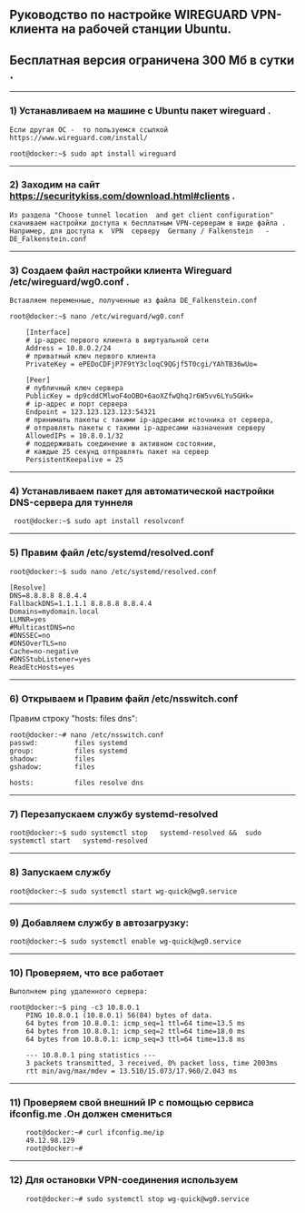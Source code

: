 ## Руководство по настройке  WIREGUARD VPN-клиента на рабочей станции  Ubuntu.
## Бесплатная версия ограничена 300 Мб в сутки .

---
### 1) Устанавливаем на машине с Ubuntu  пакет wireguard .
    Если другая ОС -  то пользуемся ссылкой https://www.wireguard.com/install/

    root@docker:~$ sudo apt install wireguard

---
### 2) Заходим на сайт https://securitykiss.com/download.html#clients .
    Из раздела "Choose tunnel location  and get client configuration"
    скачиваем настройки доступа к бесплатным VPN-серверам в виде файла .
    Например, для доступа к  VPN  серверу  Germany / Falkenstein   -  DE_Falkenstein.conf

---
### 3) Создаем файл настройки клиента Wireguard  /etc/wireguard/wg0.conf .
    Вставляем переменные, полученные из файла DE_Falkenstein.conf

    root@docker:~$ nano /etc/wireguard/wg0.conf

        [Interface]
        # ip-адрес первого клиента в виртуальной сети
        Address = 10.8.0.2/24
        # приватный ключ первого клиента
        PrivateKey = ePEDoCDFjP7F9tY3cloqC9QGjf5T0cgi/YAhTB36wUo=

        [Peer]
        # публичный ключ сервера
        PublicKey = dp9cddCMlwoF4oOBO+6aoXZfwQhqJr6W5vv6LYu5GHk=
        # ip-адрес и порт сервера
        Endpoint = 123.123.123.123:54321
        # принимать пакеты с такими ip-адресами источника от сервера,
        # отправлять пакеты с такими ip-адресами назначения серверу
        AllowedIPs = 10.8.0.1/32
        # поддерживать соединение в активном состоянии,
        # каждые 25 секунд отправлять пакет на сервер
        PersistentKeepalive = 25

---
### 4)  Устанавливаем пакет для автоматической настройки DNS-сервера для туннеля

     root@docker:~$ sudo apt install resolvconf
---
### 5)  Правим файл  /etc/systemd/resolved.conf
    root@docker:~$ sudo nano /etc/systemd/resolved.conf

    [Resolve]
    DNS=8.8.8.8 8.8.4.4
    FallbackDNS=1.1.1.1 8.8.8.8 8.8.4.4
    Domains=mydomain.local
    LLMNR=yes
    #MulticastDNS=no
    #DNSSEC=no
    #DNSOverTLS=no
    Cache=no-negative
    #DNSStubListener=yes
    ReadEtcHosts=yes

---
### 6) Открываем и Правим файл /etc/nsswitch.conf
   Правим строку "hosts: files dns":

    root@docker:~# nano /etc/nsswitch.conf
    passwd:         files systemd
    group:          files systemd
    shadow:         files
    gshadow:        files

    hosts:          files resolve dns
---
### 7) Перезапускаем службу  systemd-resolved
    root@docker:~$ sudo systemctl stop   systemd-resolved &&  sudo systemctl start   systemd-resolved

---
### 8) Запускаем службу

    root@docker:~$ sudo systemctl start wg-quick@wg0.service

---
### 9) Добавляем службу в автозагрузку:

    root@docker:~$ sudo systemctl enable wg-quick@wg0.service
---
###  10)  Проверяем, что все работает
    Выполняем ping удаленного сервера:

    root@docker:~$ ping -c3 10.8.0.1
        PING 10.8.0.1 (10.8.0.1) 56(84) bytes of data.
        64 bytes from 10.8.0.1: icmp_seq=1 ttl=64 time=13.5 ms
        64 bytes from 10.8.0.1: icmp_seq=2 ttl=64 time=18.0 ms
        64 bytes from 10.8.0.1: icmp_seq=3 ttl=64 time=13.8 ms

        --- 10.8.0.1 ping statistics ---
        3 packets transmitted, 3 received, 0% packet loss, time 2003ms
        rtt min/avg/max/mdev = 13.510/15.073/17.960/2.043 ms
---
###  11)  Проверяем свой внешний IP  c помощью сервиса ifconfig.me .Он должен смениться
        root@docker:~# curl ifconfig.me/ip
        49.12.98.129
        root@docker:~#
---
###  12)  Для остановки VPN-соединения используем
        root@docker:~# sudo systemctl stop wg-quick@wg0.service



